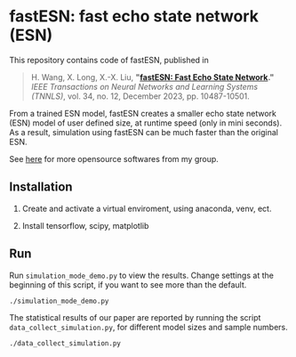 # fastESN: fast echo state network (ESN)

This repository contains code of fastESN, published in

> H. Wang, X. Long, X.-X. Liu, **"[fastESN: Fast Echo State Network](https://wanghaiuestc.github.io/papers/tnnls_fastesn_author_copy.pdf)."** *IEEE Transactions on Neural Networks and Learning Systems (TNNLS)*, vol. 34, no. 12, December 2023, pp. 10487-10501.

From a trained ESN model, fastESN creates a smaller echo state network (ESN) model of user defined size, at runtime speed (only in mini seconds). As a result, simulation using fastESN can be much faster than the original ESN.

See [here](https://wanghaiuestc.github.io) for more opensource softwares from my group. 

## Installation

1. Create and activate a virtual enviroment, using anaconda, venv, ect.

2. Install tensorflow, scipy, matplotlib

## Run

Run ```simulation_mode_demo.py``` to view the results. Change settings at the beginning of this script, if you want to see more than the default.

```sh
./simulation_mode_demo.py
```


The statistical results of our paper are reported by running the script ```data_collect_simulation.py```, for different model sizes and sample numbers.

```sh
./data_collect_simulation.py
```